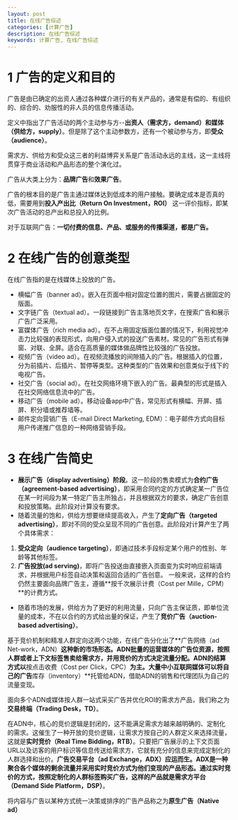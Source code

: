 ```yaml
---
layout: post
title: 在线广告综述
categories: [计算广告]
description: 在线广告综述
keywords: 计算广告, 在线广告综述
---
```


# 1 广告的定义和目的
广告是由已确定的出资人通过各种媒介进行的有关产品的，通常是有偿的、有组织的、综合的、劝服性的非人员的信息传播活动。

定义中指出了广告活动的两个主动参与方--**出资人（需求方，demand）**和**媒体（供给方，supply）**。但是除了这个主动参数方，还有一个被动参与方，即**受众（audience）**。

需求方、供给方和受众这三者的利益博弈关系是广告活动永远的主线，这一主线将贯穿于商业活动和产品形态的整个演化过。

广告从大类上分为：**品牌广告**和**效果广告**。

广告的根本目的是广告主通过媒体达到低成本的用户接触。要确定成本是否真的低，需要用到**投入产出比（Return On Investment，ROI）** 这一评价指标，即某次广告活动的总产出和总投入的比例。

对于互联网广告：**一切付费的信息、产品、或服务的传播渠道，都是广告。**

# 2 在线广告的创意类型
在线广告指的是在线媒体上投放的广告。
* 横幅广告（banner ad）。嵌入在页面中相对固定位置的图片，需要占据固定的版面。
* 文字链广告（textual ad）。一段链接到广告主落地页文字，在搜索广告和展示广告广泛采用。
* 富媒体广告（rich media ad）。在不占用固定版面位置的情况下，利用视觉冲击力比较强的表现形式，向用户侵入式的投送广告素材。常见的广告形式有弹窗、对联、全屏。适合在高质量的媒体做品牌性比较强的广告投放。
* 视频广告（video ad）。在视频流播放的间隙插入的广告。根据插入的位置，分为前插片、后插片、暂停等类型。这种类型的广告效果和创意类似于线下的电视广告。
* 社交广告（social ad）。在社交网络环境下嵌入的广告。最典型的形式是插入在社交网络信息流中的广告。
* 移动广告（mobile ad）。移动设备app中广告，常见形式有横幅、开屏、插屏、积分墙或推荐墙等。
* 邮件定向营销广告（E-mail Direct Marketing, EDM）：电子邮件方式向目标用户传递推广信息的一种网络营销手段。 

# 3 在线广告简史
* **展示广告（display advertising）阶段**。这一阶段的售卖模式为**合约广告（agreement-based advertising）**，即采用合同约定的方式确定某一广告位在某一时间段为某一特定广告主所独占，并且根据双方的要求，确定广告创意和投放策略。此阶段对计算没有要求。
* 随着流量的饱和，供给方想要继续提高收入，产生了**定向广告（targeted advertising）**，即对不同的受众呈现不同的广告创意。此阶段对计算产生了两个具体需求：
1. **受众定向（audience targeting）**，即通过技术手段标定某个用户的性别、年龄等其他标签。
2. **广告投放(ad serving)**，即将广告投送由直接嵌入页面变为实时响应前端请求，并根据用户标签自动决策和返回合适的广告创意。
一般来说，这样的合约仍然主要面向品牌广告主，遵循**按千次展示计费（Cost per Mille，CPM）**的计费方式。
* 随着市场的发展，供给方为了更好的利用流量，只向广告主保证质，即单位流量的成本，不在以合约的方式给出量的保证，产生了**竞价广告（auction-based advertising）**。

基于竞价机制和精准人群定向这两个功能，在线广告分化出了**广告网络（ad Net-work，ADN）**这种新的市场形态。ADN批量的运营媒体的广告位资源，按照人群或者上下文标签售卖给需求方，并用竞价的方式决定流量分配。ADN的结算方式以**按点击收费（Cost per Click，CPC）**为主。大量中小互联网媒体可以将自己的广告**库存（inventory）**托管给ADN，借助ADN的销售和代理团队为自己的流量变现。

面向多个ADN或媒体按人群一站式采买广告并优化ROI的需求方产品，我们称之为**交易终端（Trading Desk，TD）**。

在ADN中，核心的竞价逻辑是封闭的，这不能满足需求方越来越明确的、定制化的需求。这催生了一种开放的竞价逻辑，让需求方按自己的人群定义来选择流量，这就是**实时竞价（Real Time Bidding，RTB）**。只要把广告展示的上下文页面URL以及访客的用户标识等信息传送给需求方，它就有充分的信息来完成定制化的人群选择和出价。**广告交易平台（ad Exchange，ADX）**应运而生。ADX是一种聚合各个媒体的剩余流量并采用实时竞价方式为他们变现的产品形态。通过实时竞价的方式，按照定制化的人群标签购买广告，这样的产品就是**需求方平台（Demand Side Platform，DSP）**。

将内容与广告以某种方式统一决策或排序的广告产品称之为**原生广告（Native ad）**



